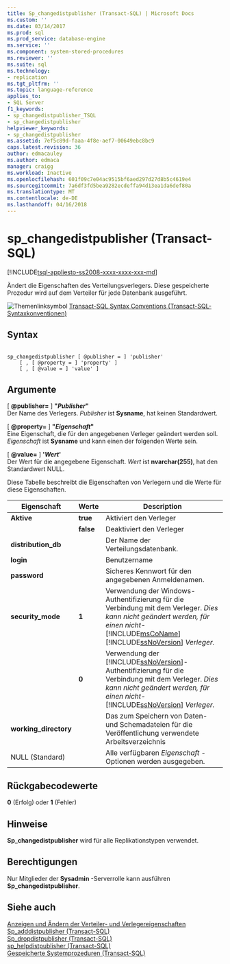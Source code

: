 ```yaml
---
title: Sp_changedistpublisher (Transact-SQL) | Microsoft Docs
ms.custom: ''
ms.date: 03/14/2017
ms.prod: sql
ms.prod_service: database-engine
ms.service: ''
ms.component: system-stored-procedures
ms.reviewer: ''
ms.suite: sql
ms.technology:
- replication
ms.tgt_pltfrm: ''
ms.topic: language-reference
applies_to:
- SQL Server
f1_keywords:
- sp_changedistpublisher_TSQL
- sp_changedistpublisher
helpviewer_keywords:
- sp_changedistpublisher
ms.assetid: 7ef5c89d-faaa-4f8e-aef7-00649ebc8bc9
caps.latest.revision: 36
author: edmacauley
ms.author: edmaca
manager: craigg
ms.workload: Inactive
ms.openlocfilehash: 601f09c7e04ac9515bf6aed297d27d8b5c4619e4
ms.sourcegitcommit: 7a6df3fd5bea9282ecdeffa94d13ea1da6def80a
ms.translationtype: MT
ms.contentlocale: de-DE
ms.lasthandoff: 04/16/2018
---
```

# <a name="spchangedistpublisher-transact-sql"></a>sp_changedistpublisher (Transact-SQL)
[!INCLUDE[tsql-appliesto-ss2008-xxxx-xxxx-xxx-md](../../includes/tsql-appliesto-ss2008-xxxx-xxxx-xxx-md.md)]

  Ändert die Eigenschaften des Verteilungsverlegers. Diese gespeicherte Prozedur wird auf dem Verteiler für jede Datenbank ausgeführt.  
  
 ![Themenlinksymbol](../../database-engine/configure-windows/media/topic-link.gif "Topic link icon") [Transact-SQL Syntax Conventions (Transact-SQL-Syntaxkonventionen)](../../t-sql/language-elements/transact-sql-syntax-conventions-transact-sql.md)  
  
## <a name="syntax"></a>Syntax  
  
```  
  
sp_changedistpublisher [ @publisher = ] 'publisher'  
    [ , [ @property = ] 'property' ]  
    [ , [ @value = ] 'value' ]  
```  
  
## <a name="arguments"></a>Argumente  
 [  **@publisher=** ] **"***Publisher***"**  
 Der Name des Verlegers. *Publisher* ist **Sysname**, hat keinen Standardwert.  
  
 [  **@property=** ] **"***Eigenschaft***"**  
 Eine Eigenschaft, die für den angegebenen Verleger geändert werden soll. *Eigenschaft* ist **Sysname** und kann einen der folgenden Werte sein.  
  
 [ **@value=** ] **'***Wert***'**  
 Der Wert für die angegebene Eigenschaft. *Wert* ist **nvarchar(255)**, hat den Standardwert NULL.  
  
 Diese Tabelle beschreibt die Eigenschaften von Verlegern und die Werte für diese Eigenschaften.  
  
|Eigenschaft|Werte|Description|  
|--------------|------------|-----------------|  
|**Aktive**|**true**|Aktiviert den Verleger|  
||**false**|Deaktiviert den Verleger|  
|**distribution_db**||Der Name der Verteilungsdatenbank.|  
|**login**||Benutzername|  
|**password**||Sicheres Kennwort für den angegebenen Anmeldenamen.|  
|**security_mode**|**1**|Verwendung der Windows-Authentifizierung für die Verbindung mit dem Verleger. *Dies kann nicht geändert werden, für einen nicht-* [!INCLUDE[msCoName](../../includes/msconame-md.md)] [!INCLUDE[ssNoVersion](../../includes/ssnoversion-md.md)] *Verleger.*|  
||**0**|Verwendung der [!INCLUDE[ssNoVersion](../../includes/ssnoversion-md.md)]-Authentifizierung für die Verbindung mit dem Verleger. *Dies kann nicht geändert werden, für einen nicht-* [!INCLUDE[ssNoVersion](../../includes/ssnoversion-md.md)] *Verleger.*|  
|**working_directory**||Das zum Speichern von Daten- und Schemadateien für die Veröffentlichung verwendete Arbeitsverzeichnis|  
|NULL (Standard)||Alle verfügbaren *Eigenschaft* -Optionen werden ausgegeben.|  
  
## <a name="return-code-values"></a>Rückgabecodewerte  
 **0** (Erfolg) oder **1** (Fehler)  
  
## <a name="remarks"></a>Hinweise  
 **Sp_changedistpublisher** wird für alle Replikationstypen verwendet.  
  
## <a name="permissions"></a>Berechtigungen  
 Nur Mitglieder der **Sysadmin** -Serverrolle kann ausführen **Sp_changedistpublisher**.  
  
## <a name="see-also"></a>Siehe auch  
 [Anzeigen und Ändern der Verteiler- und Verlegereigenschaften](../../relational-databases/replication/view-and-modify-distributor-and-publisher-properties.md)   
 [Sp_adddistpublisher &#40;Transact-SQL&#41;](../../relational-databases/system-stored-procedures/sp-adddistpublisher-transact-sql.md)   
 [Sp_dropdistpublisher &#40;Transact-SQL&#41;](../../relational-databases/system-stored-procedures/sp-dropdistpublisher-transact-sql.md)   
 [sp_helpdistpublisher &#40;Transact-SQL&#41;](../../relational-databases/system-stored-procedures/sp-helpdistpublisher-transact-sql.md)   
 [Gespeicherte Systemprozeduren &#40;Transact-SQL&#41;](../../relational-databases/system-stored-procedures/system-stored-procedures-transact-sql.md)  
  
  
